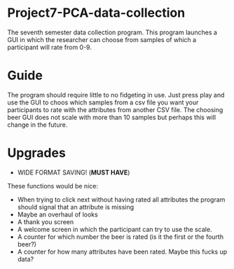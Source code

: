 # Project7-PCA-data-collection
The seventh semester data collection program. This program launches a GUI in which the researcher can choose from samples of which a participant will rate from 0-9.

# Guide
The program should require little to no fidgeting in use. Just press play and use the GUI to choos which samples from a csv file you want your participants to rate with the attributes from another CSV file. The choosing beer GUI does not scale with more than 10 samples but perhaps this will change in the future.

# Upgrades
- WIDE FORMAT SAVING! (**MUST HAVE**)

These functions would be nice:
- When trying to click next without having rated all attributes the program should signal that an attribute is missing
- Maybe an overhaul of looks
- A thank you screen
- A welcome screen in which the participant can try to use the scale.
- A counter for which number the beer is rated (is it the first or the fourth beer?)
- A counter for how many attributes have been rated. Maybe this fucks up data?
